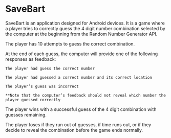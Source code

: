 # SaveBart

SaveBart is an application designed for Android devices. It is a game where a player tries to correctly guess the 4 digit number combination selected by the computer at the beginning from the Random Number Generator API.

The player has 10 attempts to guess the correct combination.

At the end of each guess, the computer will provide one of the following responses as feedback:

    The player had guess the correct number

    The player had guessed a correct number and its correct location

    The player’s guess was incorrect

    **Note that the computer’s feedback should not reveal which number the player guessed correctly

The player wins with a successful guess of the 4 digit combination with guesses remaining.

The player loses if they run out of guesses, if time runs out, or if they decide to reveal the combination before the game ends normally.
